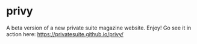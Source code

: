 # privy

A beta version of a new private suite magazine website. Enjoy!
Go see it in action here: https://privatesuite.github.io/privy/
